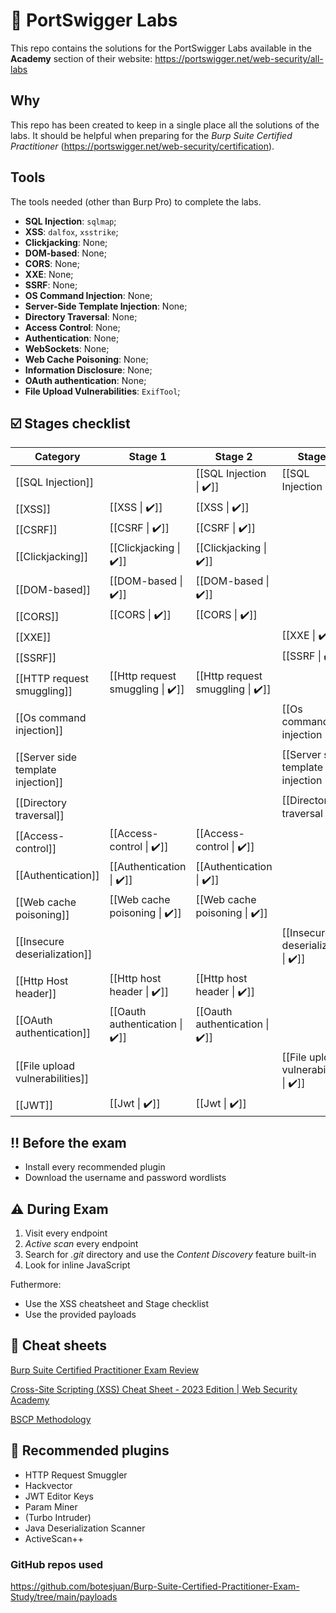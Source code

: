 # 🧪 PortSwigger Labs

This repo contains the solutions for the PortSwigger Labs available in the **Academy** section of their website: https://portswigger.net/web-security/all-labs

## Why
This repo has been created to keep in a single place all the solutions of the labs. It should be helpful when preparing for the *Burp Suite Certified Practitioner* (https://portswigger.net/web-security/certification).

## Tools
The tools needed (other than Burp Pro) to complete the labs.

- **SQL Injection**: ``sqlmap``;
- **XSS**: ``dalfox``, ``xsstrike``;
- **Clickjacking**: None;
- **DOM-based**: None;
- **CORS**: None;
- **XXE**: None;
- **SSRF**: None;
- **OS Command Injection**: None;
- **Server-Side Template Injection**: None;
- **Directory Traversal**: None;
- **Access Control**: None;
- **Authentication**: None;
- **WebSockets**: None;
- **Web Cache Poisoning**: None;
- **Information Disclosure**: None;
- **OAuth authentication**: None;
- **File Upload Vulnerabilities**: ``ExifTool``;

## ☑️ Stages checklist

| Category | Stage 1 | Stage 2 | Stage 3 |
| --- | --- | --- | --- |
| [[SQL Injection]] |  | [[SQL Injection \| ✔️]] | [[SQL Injection \| ✔️]] |
| [[XSS]] | [[XSS \| ✔️]] | [[XSS \| ✔️]] |  |
| [[CSRF]] | [[CSRF \| ✔️]] | [[CSRF \| ✔️]] |  |
| [[Clickjacking]] | [[Clickjacking \| ✔️]] | [[Clickjacking \| ✔️]] |  |
| [[DOM-based]] | [[DOM-based \| ✔️]] | [[DOM-based \| ✔️]] |  |
| [[CORS]] | [[CORS \| ✔️]] | [[CORS \| ✔️]] |  |
| [[XXE]] |  |  | [[XXE \| ✔️]] |
| [[SSRF]] |  |  | [[SSRF \| ✔️]] |
| [[HTTP request smuggling]] | [[Http request smuggling \| ✔️]] | [[Http request smuggling \| ✔️]] |  |
| [[Os command  injection]] |  |  | [[Os command injection \| ✔️]] |
| [[Server side template injection]] |  |  | [[Server side template injection \| ✔️]] |
| [[Directory traversal]] |  |  | [[Directory traversal \| ✔️]] |
| [[Access-control]] | [[Access-control \| ✔️]] | [[Access-control \| ✔️]] |  |
| [[Authentication]] | [[Authentication \| ✔️]] | [[Authentication \| ✔️]] |  |
| [[Web cache poisoning]] | [[Web cache poisoning \| ✔️]] | [[Web cache poisoning \| ✔️]] |  |
| [[Insecure deserialization]] |  |  | [[Insecure deserialization \| ✔️]] |
| [[Http Host header]] | [[Http host header \| ✔️]] | [[Http host header \| ✔️]] |  |
| [[OAuth authentication]] | [[Oauth authentication \| ✔️]] | [[Oauth authentication \| ✔️]] |  |
| [[File upload vulnerabilities]] |  |  | [[File upload vulnerabilities \| ✔️]] |
| [[JWT]] | [[Jwt \| ✔️]] | [[Jwt \| ✔️]] |  |

## ‼️ Before the exam

- Install every recommended plugin
- Download the username and password wordlists

## ⚠️ During Exam

1. Visit every endpoint
2. *Active scan* every endpoint
3. Search for *.git* directory and use the *Content Discovery* feature built-in
4. Look for inline JavaScript

Futhermore:
- Use the XSS cheatsheet and Stage checklist
- Use the provided payloads

## 💭 Cheat sheets

[Burp Suite Certified Practitioner Exam Review](https://micahvandeusen.com/burp-suite-certified-practitioner-exam-review/)

[Cross-Site Scripting (XSS) Cheat Sheet - 2023 Edition | Web Security Academy](https://portswigger.net/web-security/cross-site-scripting/cheat-sheet)

[BSCP Methodology](http://bscpcheatsheet.gitbook.io/)

## 🛫 Recommended plugins

- HTTP Request Smuggler
- Hackvector
- JWT Editor Keys
- Param Miner
- (Turbo Intruder)
- Java Deserialization Scanner
- ActiveScan++

### GitHub repos used
https://github.com/botesjuan/Burp-Suite-Certified-Practitioner-Exam-Study/tree/main/payloads

